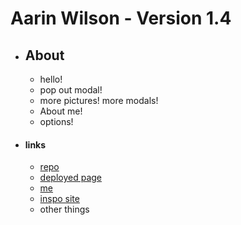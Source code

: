 # Aarin Wilson - Version 1.4

* ## About
    - hello!
    - pop out modal!
    - more pictures! more modals!
    - About me!
    - options!

* #### links
    - [repo](https://github.com/ForestW70/arw)
    - [deployed page](https://forestw70.github.io/arw/)
    - [me](https://github.com/ForestW70)
    - [inspo site](https://davidshrigley.com/)
    - other things